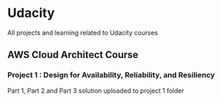 # Udacity
All projects and learning related to Udacity courses

## AWS Cloud Architect Course

### Project 1 :  Design for Availability, Reliability, and Resiliency
Part 1, Part 2 and Part 3 solution uploaded to project 1 folder 
